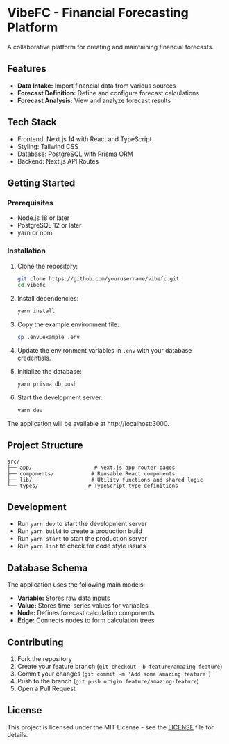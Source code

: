# VibeFC - Financial Forecasting Platform

A collaborative platform for creating and maintaining financial forecasts.

## Features

- **Data Intake:** Import financial data from various sources
- **Forecast Definition:** Define and configure forecast calculations
- **Forecast Analysis:** View and analyze forecast results

## Tech Stack

- Frontend: Next.js 14 with React and TypeScript
- Styling: Tailwind CSS
- Database: PostgreSQL with Prisma ORM
- Backend: Next.js API Routes

## Getting Started

### Prerequisites

- Node.js 18 or later
- PostgreSQL 12 or later
- yarn or npm

### Installation

1. Clone the repository:
   ```bash
   git clone https://github.com/yourusername/vibefc.git
   cd vibefc
   ```

2. Install dependencies:
   ```bash
   yarn install
   ```

3. Copy the example environment file:
   ```bash
   cp .env.example .env
   ```

4. Update the environment variables in `.env` with your database credentials.

5. Initialize the database:
   ```bash
   yarn prisma db push
   ```

6. Start the development server:
   ```bash
   yarn dev
   ```

The application will be available at http://localhost:3000.

## Project Structure

```
src/
├── app/                    # Next.js app router pages
├── components/            # Reusable React components
├── lib/                   # Utility functions and shared logic
└── types/                # TypeScript type definitions
```

## Development

- Run `yarn dev` to start the development server
- Run `yarn build` to create a production build
- Run `yarn start` to start the production server
- Run `yarn lint` to check for code style issues

## Database Schema

The application uses the following main models:

- **Variable:** Stores raw data inputs
- **Value:** Stores time-series values for variables
- **Node:** Defines forecast calculation components
- **Edge:** Connects nodes to form calculation trees

## Contributing

1. Fork the repository
2. Create your feature branch (`git checkout -b feature/amazing-feature`)
3. Commit your changes (`git commit -m 'Add some amazing feature'`)
4. Push to the branch (`git push origin feature/amazing-feature`)
5. Open a Pull Request

## License

This project is licensed under the MIT License - see the [LICENSE](LICENSE) file for details.
